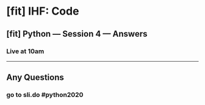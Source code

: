 # [fit] IHF: Code
## [fit] Python — Session 4 — Answers
### Live at 10am

---

## Any Questions

### go to sli.do #python2020
